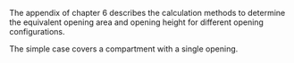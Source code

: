 The appendix of chapter 6 describes the calculation
methods to determine the equivalent opening area and
opening height for different opening configurations.

The simple case covers a compartment with a single opening.